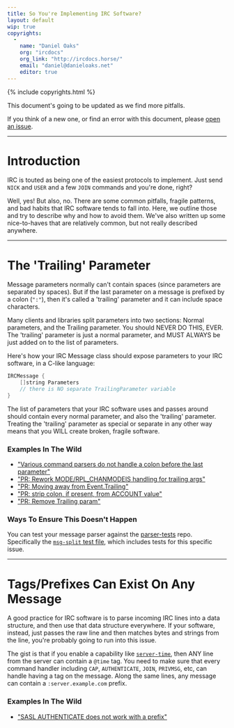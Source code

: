 ```yaml
---
title: So You're Implementing IRC Software?
layout: default
wip: true
copyrights:
  -
    name: "Daniel Oaks"
    org: "ircdocs"
    org_link: "http://ircdocs.horse/"
    email: "daniel@danieloaks.net"
    editor: true
---
```


{% include copyrights.html %}

<div class="note">
    <p>This document's going to be updated as we find more pitfalls.</p>
    <p>If you think of a new one, or find an error with this document, please <a href="https://github.com/ircdocs/modern-irc/issues">open an issue</a>.</p>
</div>

<div id="printable-toc" style="display: none"></div>


---


# Introduction

IRC is touted as being one of the easiest protocols to implement. Just send `NICK` and `USER` and a few `JOIN` commands and you're done, right?

Well, yes! But also, no. There are some common pitfalls, fragile patterns, and bad habits that IRC software tends to fall into. Here, we outline those and try to describe why and how to avoid them. We've also written up some nice-to-haves that are relatively common, but not really described anywhere.


---


# The 'Trailing' Parameter

Message parameters normally can't contain spaces (since parameters are separated by spaces). But if the last parameter on a message is prefixed by a colon (`":"`), then it's called a 'trailing' parameter and it can include space characters.

Many clients and libraries split parameters into two sections: Normal parameters, and the Trailing parameter. You should NEVER DO THIS, EVER. The 'trailing' parameter is just a normal parameter, and MUST ALWAYS be just added on to the list of parameters.

Here's how your IRC Message class should expose parameters to your IRC software, in a C-like language:

```c
IRCMessage {
    []string Parameters
    // there is NO separate TrailingParameter variable
}
```

The list of parameters that your IRC software uses and passes around should contain every normal parameter, and also the 'trailing' parameter. Treating the 'trailing' parameter as special or separate in any other way means that you WILL create broken, fragile software.

### Examples In The Wild

- ["Various command parsers do not handle a colon before the last parameter"](https://github.com/hexchat/hexchat/issues/2271)
- ["PR: Rework MODE/RPL_CHANMODEIS handling for trailing args"](https://github.com/znc/znc/pull/1661)
- ["PR: Moving away from Event.Trailing"](https://github.com/lrstanley/girc/pull/36)
- ["PR: strip colon, if present, from ACCOUNT value"](https://github.com/weechat/weechat/pull/1525)
- ["PR: Remove Trailing param"](https://github.com/khlieng/dispatch/pull/4)


### Ways To Ensure This Doesn't Happen

You can test your message parser against the [parser-tests](https://github.com/ircdocs/parser-tests/tree/master/tests) repo. Specifically the [`msg-split` test file](https://github.com/ircdocs/parser-tests/blob/master/tests/msg-split.yaml), which includes tests for this specific issue.


---


# Tags/Prefixes Can Exist On Any Message

A good practice for IRC software is to parse incoming IRC lines into a data structure, and then use that data structure everywhere. If your software, instead, just passes the raw line and then matches bytes and strings from the line, you're probably going to run into this issue.

The gist is that if you enable a capability like [`server-time`](https://ircv3.net/specs/extensions/server-time-3.2.html), then ANY line from the server can contain a `@time` tag. You need to make sure that every command handler including `CAP`, `AUTHENTICATE`, `JOIN`, `PRIVMSG`, etc, can handle having a tag on the message. Along the same lines, any message can contain a `:server.example.com` prefix.

### Examples In The Wild

- ["SASL AUTHENTICATE does not work with a prefix"](https://github.com/znc/znc/issues/1212)




<!-- 
- trailing params being separated from normal params.
- server-time and unexpected tags (re: the lots of software that has broken after enabling server-time and getting authenticate, cap, etc lines with tags on 'em)
- nuh length and privmsg truncation.
- **ERR_NOMOTD** also being valid as the final numeric after connection reg.
- So You Want To Deal With The F*cking Encoding Mess? (or: Just Use UTF-8).
- validating that a last param can be sent as a non-final one, and irc framing generally (maybe include a link to that insp issue where an ISP was including a space or a newline or something in their reverse-lookup hostname and MAJORLY breaking assumptions. it happened in the s2s, but exactly the same could happen with s2c/c2s irc framing so, yeah, worth including as an example that impacts security).
- clients don't send \r\n\0, servers don't relay \r\n\0.
- clients may want to include a way for users to see raw protocol lines if their architecture allows it, ala /server raw
-->
